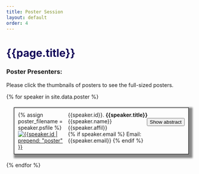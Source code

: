 ```yaml
---
title: Poster Session
layout: default
order: 4
---
```


<script>
  function showFun(pID, pbnID) {
    var x = document.getElementById(pID);
    var bntext = document.getElementById(pbnID);
    if (x.style.display === "none") {
      x.style.display = "block";
      bntext.innerText = "Hide abstract";
    } else {
      x.style.display = "none";
      bntext.innerText = "Show abstract";
    }
  }
</script>
<script src="{{ site.baseurl }}/assets/js/pdfThumbnails/pdfThumbnails.js"
  data-pdfjs-src="{{site.baseurl }}/assets/js/pdfThumbnails/build/pdf.js"></script>

<h1 style="color: #120659;"> {{page.title}} </h1>
<h3> Poster Presenters: </h3>

Please click the thumbnails of posters to see the full-sized posters.

{% for speaker in site.data.poster %}

<div class="poster"
  style="border: 1px solid black; margin: 20px;padding: 10px; box-shadow: 5px 5px 4px 5px #888888;display: table;">
  <div>
    <!-- <img alt= '{{speaker.id | prepend: "poster" }}' data-pdf-thumbnail-file="{{site.baseurl }}/assets/posters/{{speaker.id | prepend: "poster" }}.pdf" style="float: left;width: 22%;padding:1px;margin-right:10px;border: 5px solid Gainsboro"> -->
    <div style="float: left; width: 27%">
      {% assign poster_filename = speaker.psfile %}
      <a target="_blank" href="{{site.baseurl }}/assets/posters/{{ poster_filename | default: "default.jpg" }}">
        <img class="psimg" alt='{{speaker.id | prepend: "poster" }}'
          src="{{site.baseurl }}/assets/posters/{{ poster_filename | default: "default.jpg" }}"
          onerror="if (this.src != '{{site.baseurl }}/assets/posters/default.jpg') this.src = '{{site.baseurl }}/assets/posters/default.jpg';">
      </a>
    </div>
    <div style="float: right; width: 70%">
      {{speaker.id}}. <b>{{speaker.title}}</b> <br />
      {{speaker.name}}
      <div style="float: right;">
        <button id="{{speaker.id | prepend: 'poster-bn'}}" class="btn btn-ps"
          onclick="showFun('{{speaker.id | prepend: "poster" }}','{{speaker.id | prepend: "poster-bn" }}')">Show
          abstract</button>
      </div>
      <br />
      {{speaker.affil}} <br />
      {% if speaker.email %}
      Email: {{speaker.email}}
      {% endif %}
      <br/>
      <div id="{{speaker.id | prepend: 'poster'}}" style="display: none">
        <b> Abstract</b>: {{speaker.abstract}}
      </div>
    </div>
  </div>
</div>
{% endfor %}